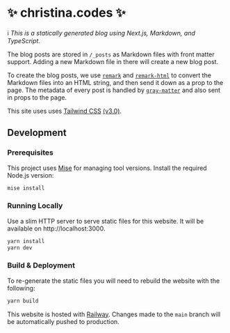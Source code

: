 # ✨ christina.codes ✨

ℹ️ _This is a statically generated blog using Next.js, Markdown, and
TypeScript._

The blog posts are stored in `/_posts` as Markdown files with front matter
support. Adding a new Markdown file in there will create a new blog post.

To create the blog posts, we use [`remark`](https://github.com/remarkjs/remark)
and [`remark-html`](https://github.com/remarkjs/remark-html) to convert the
Markdown files into an HTML string, and then send it down as a prop to the page.
The metadata of every post is handled by
[`gray-matter`](https://github.com/jonschlinkert/gray-matter) and also sent in
props to the page.

This site uses uses [Tailwind CSS](https://tailwindcss.com)
[(v3.0)](https://tailwindcss.com/blog/tailwindcss-v3).

## Development

### Prerequisites

This project uses [Mise](https://mise.jdx.dev/) for managing tool versions. Install the required Node.js version:

```sh
mise install
```

### Running Locally

Use a slim HTTP server to serve static files for this website. It will be
available on http://localhost:3000.

```sh
yarn install
yarn dev
```

### Build & Deployment

To re-generate the static files you will need to rebuild the website with the
following:

```sh
yarn build
```

This website is hosted with [Railway](https://railway.app/). Changes made to the
`main` branch will be automatically pushed to production.
